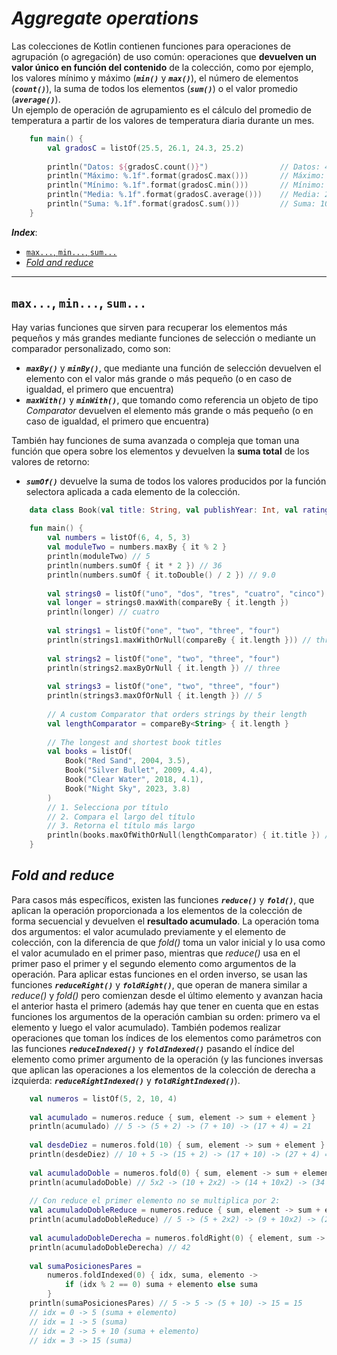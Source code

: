 <h1><i>Aggregate operations</i></h1>

Las colecciones de Kotlin contienen funciones para operaciones de agrupación (o agregación) de uso común: operaciones que **devuelven un valor único en función del contenido** de la colección, como por ejemplo, los valores mínimo y máximo (***``min()``*** y ***``max()``***), el número de elementos (***``count()``***), la suma de todos los elementos (***``sum()``***) o el valor promedio (***``average()``***).  
Un ejemplo de operación de agrupamiento es el cálculo del promedio de temperatura a partir de los valores de temperatura diaria durante un mes.

```kotlin
    fun main() {
        val gradosC = listOf(25.5, 26.1, 24.3, 25.2)
    
        println("Datos: ${gradosC.count()}")                // Datos: 4
        println("Máximo: %.1f".format(gradosC.max()))       // Máximo: 26.1
        println("Mínimo: %.1f".format(gradosC.min()))       // Mínimo: 24.3
        println("Media: %.1f".format(gradosC.average()))    // Media: 25.3
        println("Suma: %.1f".format(gradosC.sum()))         // Suma: 101.1
    }
```

***Index***:
<!-- TOC -->
  * [`max...`, `min...`, `sum...`](#max-min-sum)
  * [*Fold and reduce*](#fold-and-reduce)
<!-- TOC -->

---

## `max...`, `min...`, `sum...`
Hay varias funciones que sirven para recuperar los elementos más pequeños y más grandes mediante funciones de selección o mediante un comparador personalizado, como son:

+ ***``maxBy()``*** y ***``minBy()``***, que mediante una función de selección devuelven el elemento con el valor más grande o más pequeño (o en caso de igualdad, el primero que encuentra)
+ ***``maxWith()``*** y ***``minWith()``***, que tomando como referencia un objeto de tipo *Comparator* devuelven el elemento más grande o más pequeño (o en caso de igualdad, el primero que encuentra)

También hay funciones de suma avanzada o compleja que toman una función que opera sobre los elementos y devuelven la **suma total** de los valores de retorno:

+ ***``sumOf()``*** devuelve la suma de todos los valores producidos por la función selectora aplicada a cada elemento de la colección.

```kotlin
    data class Book(val title: String, val publishYear: Int, val rating: Double)
    
    fun main() {
        val numbers = listOf(6, 4, 5, 3)
        val moduleTwo = numbers.maxBy { it % 2 }
        println(moduleTwo) // 5
        println(numbers.sumOf { it * 2 }) // 36
        println(numbers.sumOf { it.toDouble() / 2 }) // 9.0
    
        val strings0 = listOf("uno", "dos", "tres", "cuatro", "cinco")
        val longer = strings0.maxWith(compareBy { it.length })
        println(longer) // cuatro
    
        val strings1 = listOf("one", "two", "three", "four")
        println(strings1.maxWithOrNull(compareBy { it.length })) // three
    
        val strings2 = listOf("one", "two", "three", "four")
        println(strings2.maxByOrNull { it.length }) // three
    
        val strings3 = listOf("one", "two", "three", "four")
        println(strings3.maxOfOrNull { it.length }) // 5
    
        // A custom Comparator that orders strings by their length
        val lengthComparator = compareBy<String> { it.length }
    
        // The longest and shortest book titles
        val books = listOf(
            Book("Red Sand", 2004, 3.5),
            Book("Silver Bullet", 2009, 4.4),
            Book("Clear Water", 2018, 4.1),
            Book("Night Sky", 2023, 3.8)
        )
        // 1. Selecciona por título
        // 2. Compara el largo del título
        // 3. Retorna el título más largo
        println(books.maxOfWithOrNull(lengthComparator) { it.title }) // Silver Bullet
    }
```

## *Fold and reduce*
Para casos más específicos, existen las funciones ***``reduce()``*** y ***``fold()``***, que aplican la operación proporcionada a los elementos de la colección de forma secuencial y devuelven el **resultado acumulado**. La operación toma dos argumentos: el valor acumulado previamente y el elemento de colección, con la diferencia de que *fold()* toma un valor inicial y lo usa como el valor acumulado en el primer paso, mientras que *reduce()* usa en el primer paso el primer y el segundo elemento como argumentos de la operación. Para aplicar estas funciones en el orden inverso, se usan las funciones ***``reduceRight()``*** y ***``foldRight()``***, que operan de manera similar a *reduce()* y *fold()* pero comienzan desde el último elemento y avanzan hacia el anterior hasta el primero (además hay que tener en cuenta que en estas funciones los argumentos de la operación cambian su orden: primero va el elemento y luego el valor acumulado). También podemos realizar operaciones que toman los índices de los elementos como parámetros con las funciones ***``reduceIndexed()``*** y ***``foldIndexed()``*** pasando el índice del elemento como primer argumento de la operación (y las funciones inversas que aplican las operaciones a los elementos de la colección de derecha a izquierda: ***``reduceRightIndexed()``*** y ***``foldRightIndexed()``***).

```kotlin
    val numeros = listOf(5, 2, 10, 4)
    
    val acumulado = numeros.reduce { sum, element -> sum + element }
    println(acumulado) // 5 -> (5 + 2) -> (7 + 10) -> (17 + 4) = 21
    
    val desdeDiez = numeros.fold(10) { sum, element -> sum + element }
    println(desdeDiez) // 10 + 5 -> (15 + 2) -> (17 + 10) -> (27 + 4) = 31
    
    val acumuladoDoble = numeros.fold(0) { sum, element -> sum + element * 2 }
    println(acumuladoDoble) // 5x2 -> (10 + 2x2) -> (14 + 10x2) -> (34 + 4x2) = 42
    
    // Con reduce el primer elemento no se multiplica por 2:
    val acumuladoDobleReduce = numeros.reduce { sum, element -> sum + element * 2 }
    println(acumuladoDobleReduce) // 5 -> (5 + 2x2) -> (9 + 10x2) -> (29 + 4x2) = 37
    
    val acumuladoDobleDerecha = numeros.foldRight(0) { element, sum -> sum + element * 2 }
    println(acumuladoDobleDerecha) // 42
    
    val sumaPosicionesPares =
        numeros.foldIndexed(0) { idx, suma, elemento ->
            if (idx % 2 == 0) suma + elemento else suma
        }
    println(sumaPosicionesPares) // 5 -> 5 -> (5 + 10) -> 15 = 15
    // idx = 0 -> 5 (suma + elemento)
    // idx = 1 -> 5 (suma)
    // idx = 2 -> 5 + 10 (suma + elemento)
    // idx = 3 -> 15 (suma)
```
